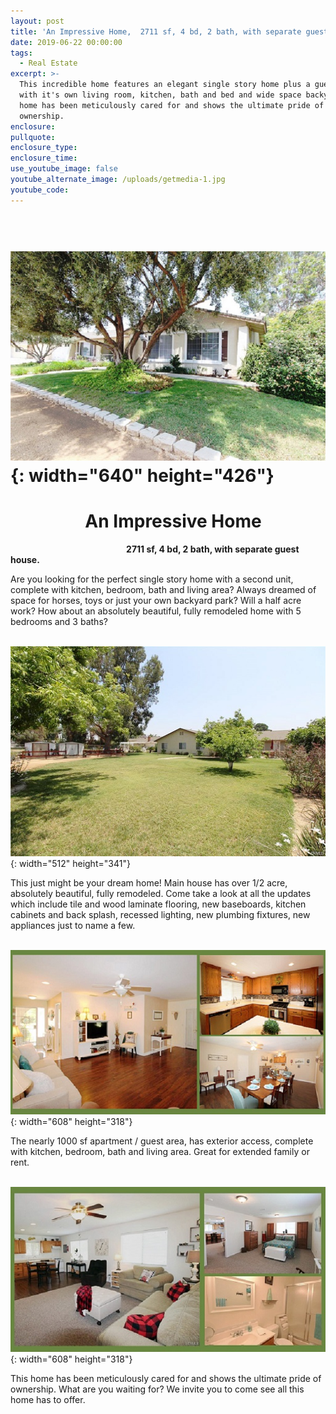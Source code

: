 ```yaml
---
layout: post
title: 'An Impressive Home,  2711 sf, 4 bd, 2 bath, with separate guest house.'
date: 2019-06-22 00:00:00
tags:
  - Real Estate
excerpt: >-
  This incredible home features an elegant single story home plus a guest house
  with it's own living room, kitchen, bath and bed and wide space backyard. This
  home has been meticulously cared for and shows the ultimate pride of
  ownership.
enclosure:
pullquote:
enclosure_type:
enclosure_time:
use_youtube_image: false
youtube_alternate_image: /uploads/getmedia-1.jpg
youtube_code:
---
```


# **&nbsp; &nbsp; &nbsp; &nbsp;**![](/uploads/getmedia-1s-1.jpg){: width="640" height="426"}

# **&nbsp; &nbsp; &nbsp; &nbsp; &nbsp; &nbsp; &nbsp; &nbsp; &nbsp; An Impressive Home&nbsp;**

&nbsp; &nbsp; &nbsp; &nbsp; &nbsp; &nbsp; &nbsp; &nbsp; &nbsp; &nbsp; &nbsp; &nbsp; &nbsp; &nbsp; &nbsp; &nbsp; &nbsp; &nbsp; &nbsp; &nbsp; &nbsp; &nbsp; &nbsp; &nbsp;**2711 sf, 4 bd, 2 bath, with separate guest house.&nbsp;**

Are you looking for the perfect single story home with a second unit, complete with kitchen, bedroom, bath and living area? Always dreamed of space for horses, toys or just your own backyard park? Will a half acre work? How about an absolutely beautiful, fully remodeled home with 5 bedrooms and 3 baths?

&nbsp; &nbsp; &nbsp; &nbsp; &nbsp; &nbsp; &nbsp; &nbsp; &nbsp; &nbsp; &nbsp; &nbsp; &nbsp;![](/uploads/getmedia-11small.jpg){: width="512" height="341"}

This just might be your dream home\! Main house has over 1/2 acre, absolutely beautiful, fully remodeled. Come take a look at all the updates which include tile and wood laminate flooring, new baseboards, kitchen cabinets and back splash, recessed lighting, new plumbing fixtures, new appliances just to name a few.

&nbsp; &nbsp; &nbsp; &nbsp; &nbsp; &nbsp; &nbsp; &nbsp;![](/uploads/main-collage-s-1.jpg){: width="608" height="318"}

The nearly 1000 sf apartment / guest area, has exterior access, complete with kitchen, bedroom, bath and living area. Great for extended family or rent.&nbsp;

&nbsp; &nbsp; &nbsp; &nbsp; &nbsp; &nbsp; &nbsp; &nbsp;![](/uploads/gh-collage-s-1.jpg){: width="608" height="318"}

This home has been meticulously cared for and shows the ultimate pride of ownership. What are you waiting for? We invite you to come see all this home has to offer.